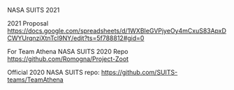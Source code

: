 NASA SUITS 2021

2021 Proposal https://docs.google.com/spreadsheets/d/1WXBIeGVPjyeOy4mCxuS83ApxDCWYUrqnziXtnTcl9NY/edit?ts=5f788812#gid=0

For Team Athena NASA SUITS 2020 Repo https://github.com/Romogna/Project-Zoot

Official 2020 NASA SUITS repo: https://github.com/SUITS-teams/TeamAthena
